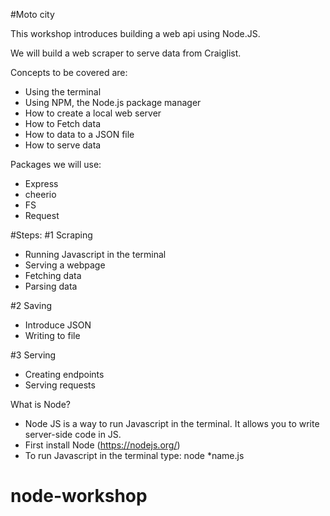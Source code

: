 #Moto city

This workshop introduces building a web api using Node.JS.

We will build a web scraper to serve data from Craiglist.

Concepts to be covered are:
- Using the terminal
- Using NPM, the Node.js package manager
- How to create a local web server
- How to Fetch data
- How to data to a JSON file
- How to serve data

Packages we will use:
- Express
- cheerio
- FS
- Request

#Steps:
#1 Scraping
- Running Javascript in the terminal
- Serving a webpage
- Fetching data
- Parsing data

#2 Saving
- Introduce JSON
- Writing to file

#3 Serving
- Creating endpoints
- Serving requests

What is Node?
- Node JS is a way to run Javascript in the terminal. It allows you to write server-side code in JS.
- First install Node (https://nodejs.org/)
- To run Javascript in the terminal type: node *name.js
# node-workshop
